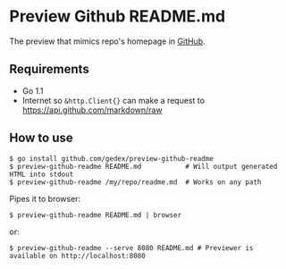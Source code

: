Preview Github README.md
========================

The preview that mimics repo's homepage in [GitHub](https://github.com).

## Requirements ##

* Go 1.1
* Internet so `&http.Client{}` can make a request to https://api.github.com/markdown/raw

## How to use

```
$ go install github.com/gedex/preview-github-readme
$ preview-github-readme README.md           # Will output generated HTML into stdout
$ preview-github-readme /my/repo/readme.md  # Works on any path
```

Pipes it to browser:

```
$ preview-github-readme README.md | browser
```

or:

```
$ preview-github-readme --serve 8080 README.md # Previewer is available on http://localhost:8080
````
